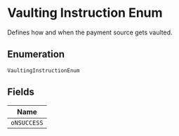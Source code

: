 
# Vaulting Instruction Enum

Defines how and when the payment source gets vaulted.

## Enumeration

`VaultingInstructionEnum`

## Fields

| Name |
|  --- |
| `oNSUCCESS` |

